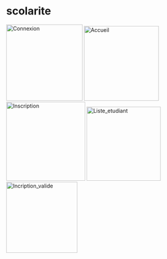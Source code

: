 ﻿# scolarite
<img width="203" alt="Connexion" src="https://github.com/Thiernotall/scolarite/assets/156665457/b7c8c3e9-3ff3-4572-a249-16f6c8bc23ea">
<img width="199" alt="Accueil" src="https://github.com/Thiernotall/scolarite/assets/156665457/98b1c1da-6527-499e-a3d4-680d0290ccee">
<img width="210" alt="Inscription" src="https://github.com/Thiernotall/scolarite/assets/156665457/cf30e09e-827e-4756-8adf-41984ed8f2cd">
<img width="197" alt="Liste_etudiant" src="https://github.com/Thiernotall/scolarite/assets/156665457/06ad31e2-c375-42bf-9498-e140b55acd02">
<img width="189" alt="Incription_valide" src="https://github.com/Thiernotall/scolarite/assets/156665457/21ceb19a-59f5-4ea1-9fc9-6a3dd7b3058d">


